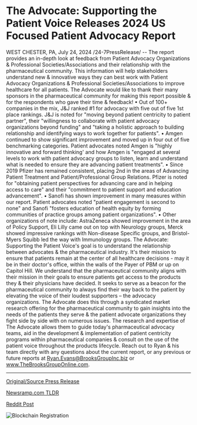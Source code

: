 # The Advocate: Supporting the Patient Voice Releases 2024 US Focused Patient Advocacy Report

WEST CHESTER, PA, July 24, 2024 /24-7PressRelease/ -- The report provides an in-depth look at feedback from Patient Advocacy Organizations & Professional Societies/Associations and their relationship with the pharmaceutical community. This information will help stakeholders understand new & innovative ways they can best work with Patient Advocacy Organizations & Professional Societies/Associations to improve healthcare for all patients. The Advocate would like to thank their many sponsors in the pharmaceutical community for making this report possible & for the respondents who gave their time & feedback!  • Out of 100+ companies in the mix, J&J ranked #1 for advocacy with five out of five 1st place rankings. J&J is noted for "moving beyond patient centricity to patient partner", their "willingness to collaborate with patient advocacy organizations beyond funding" and "taking a holistic approach to building relationship and identifying ways to work together for patients".  • Amgen continued to show significant improvement and moved up in four out of five benchmarking categories. Patient advocates noted Amgen is "highly innovative and forward thinking' and how Amgen is "engaged at several levels to work with patient advocacy groups to listen, learn and understand what is needed to ensure they are advancing patient treatments".  • Since 2019 Pfizer has remained consistent, placing 2nd in the areas of Advancing Patient Treatment and Patient/Professional Group Relations. Pfizer is noted for "obtaining patient perspectives for advancing care and in helping access to care" and their "commitment to patient support and education advancement".  • Sanofi has shown improvement in many measures within our report. Patient advocates noted "patient engagement is second to none" and Sanofi "fosters education of health equity by forming communities of practice groups among patient organizations".  • Other organizations of note include: AstraZeneca showed improvement in the area of Policy Support, Eli Lilly came out on top with Neurology groups, Merck showed impressive rankings with Non-disease Specific groups, and Bristol-Myers Squibb led the way with Immunology groups.   The Advocate: Supporting the Patient Voice's goal is to understand the relationship between advocates & the pharmaceutical industry. It's their mission to ensure that patients remain at the center of all healthcare decisions - may it be in their doctor's office, within the walls of the Payer of PBM or up on Capitol Hill. We understand that the pharmaceutical community aligns with their mission in their goals to ensure patients get access to the products they & their physicians have decided. It seeks to serve as a beacon for the pharmaceutical community to always find their way back to the patient by elevating the voice of their loudest supporters – the advocacy organizations. The Advocate does this through a syndicated market research offering for the pharmaceutical community to gain insights into the needs of the patients they serve & the patient advocate organizations they fight side by side with on numerous issues.   The research and expertise of The Advocate allows them to guide today's pharmaceutical advocacy teams, aid in the development & implementation of patient centricity programs within pharmaceutical companies & consult on the use of the patient voice throughout the products lifecycle. Reach out to Ryan & his team directly with any questions about the current report, or any previous or future reports at Ryan.Evans@BrooksGroupInc.biz or www.TheBrooksGroupOnline.com. 

---

[Original/Source Press Release](https://www.24-7pressrelease.com/press-release/512784/the-advocate-supporting-the-patient-voice-releases-2024-us-focused-patient-advocacy-report)
                    

[Newsramp.com TLDR](None) 



[Reddit Post](https://www.reddit.com/r/Leadership_Management/comments/1eav6mq/pharmaceutical_industrys_relationship_with/) 



![Blockchain Registration](https://cdn.newsramp.app/24-7PressRelease/qrcode/247/24/swimHI4F.webp)